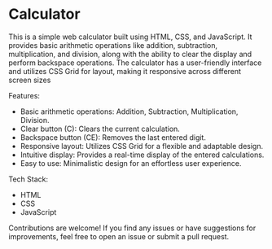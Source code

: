 # Calculator

This is a simple web calculator built using HTML, CSS, and JavaScript. It provides basic arithmetic operations like addition, subtraction, multiplication, and division, along with the ability to clear the display and perform backspace operations. The calculator has a user-friendly interface and utilizes CSS Grid for layout, making it responsive across different screen sizes

Features:
- Basic arithmetic operations: Addition, Subtraction, Multiplication, Division.
- Clear button (C): Clears the current calculation.
- Backspace button (CE): Removes the last entered digit.
- Responsive layout: Utilizes CSS Grid for a flexible and adaptable design.
- Intuitive display: Provides a real-time display of the entered calculations.
- Easy to use: Minimalistic design for an effortless user experience.

Tech Stack:
- HTML
- CSS
- JavaScript

Contributions are welcome! If you find any issues or have suggestions for improvements, feel free to open an issue or submit a pull request.
